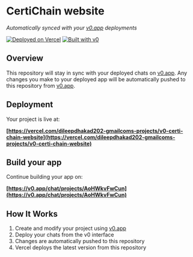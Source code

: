 # CertiChain website

*Automatically synced with your [v0.app](https://v0.app) deployments*

[![Deployed on Vercel](https://img.shields.io/badge/Deployed%20on-Vercel-black?style=for-the-badge&logo=vercel)](https://vercel.com/dileepdhakad202-gmailcoms-projects/v0-certi-chain-website)
[![Built with v0](https://img.shields.io/badge/Built%20with-v0.app-black?style=for-the-badge)](https://v0.app/chat/projects/AoHWkvFwCun)

## Overview

This repository will stay in sync with your deployed chats on [v0.app](https://v0.app).
Any changes you make to your deployed app will be automatically pushed to this repository from [v0.app](https://v0.app).

## Deployment

Your project is live at:

**[https://vercel.com/dileepdhakad202-gmailcoms-projects/v0-certi-chain-website](https://vercel.com/dileepdhakad202-gmailcoms-projects/v0-certi-chain-website)**

## Build your app

Continue building your app on:

**[https://v0.app/chat/projects/AoHWkvFwCun](https://v0.app/chat/projects/AoHWkvFwCun)**

## How It Works

1. Create and modify your project using [v0.app](https://v0.app)
2. Deploy your chats from the v0 interface
3. Changes are automatically pushed to this repository
4. Vercel deploys the latest version from this repository